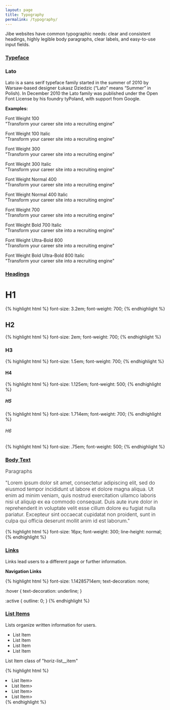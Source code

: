 ```yaml
---
layout: page
title: Typography
permalink: /typography/
---
```


<p>
  Jibe websites have common typographic needs: clear and consistent headings, highly legible body paragraphs, clear labels, and easy-to-use input fields.
</p>

### <u>Typeface</u>
<h3 class="jibe-h3">Lato</h3>

<p>Lato is a sans serif typeface family started in the summer of 2010 by Warsaw-based designer Łukasz Dziedzic (“Lato” means “Summer” in Polish). In December 2010 the Lato family was published under the Open Font License by his foundry tyPoland, with support from Google.</p>

<p>
  <b>Examples:</b>
</p>

<div class="row">
  <div class="col-md-6">
    <p class="weight1">
        Font Weight 100<br>
        "Transform your career site into a recruiting engine"
    </p>
  </div>
  <div class="col-md-6">
    <p class="weight2">
        Font Weight 100 Italic<br>
        "Transform your career site into a recruiting engine"
    </p>
  </div>
</div>

<div class="row">
  <div class="col-md-6">
    <p class="weight3">
        Font Weight 300<br>
        "Transform your career site into a recruiting engine"
    </p>
  </div>
  <div class="col-md-6">
    <p class="weight4">
        Font Weight 300 Italic<br>
        "Transform your career site into a recruiting engine"
    </p>
  </div>
</div>

<div class="row">
  <div class="col-md-6">
    <p class="weight5">
        Font Weight Normal 400<br>
        "Transform your career site into a recruiting engine"
    </p>
  </div>
  <div class="col-md-6">
    <p class="weight6">
        Font Weight Normal 400 Italic<br>
        "Transform your career site into a recruiting engine"
    </p>
  </div>
</div>

<div class="row">
  <div class="col-md-6">
    <p class="weight7">
        Font Weight 700<br>
        "Transform your career site into a recruiting engine"
    </p>
  </div>
  <div class="col-md-6">
    <p class="weight8">
        Font Weight Bold 700 Italic<br>
        "Transform your career site into a recruiting engine"
    </p>
  </div>
</div>

<div class="row">
  <div class="col-md-6">
    <p class="weight9">
        Font Weight Ultra-Bold 800<br>
        "Transform your career site into a recruiting engine"
    </p>
  </div>
  <div class="col-md-6">
    <p class="weight10">
        Font Weight Bold Ultra-Bold 800 Italic<br>
        "Transform your career site into a recruiting engine"
    </p>
  </div>
</div>

### <u>Headings</u>
<h1 class="jibe-h1">H1</h1>

{% highlight html %}
  font-size: 3.2em;
  font-weight: 700;
{% endhighlight %}

<h2 class="jibe-h2">H2</h2>

{% highlight html %}
  font-size: 2em;
  font-weight: 700;
{% endhighlight %}

<h3 class="jibe-h3">H3</h3>

{% highlight html %}
  font-size: 1.5em;
  font-weight: 700;
{% endhighlight %}

<h4 class="jibe-h4">H4</h4>

{% highlight html %}
  font-size: 1.125em;
  font-weight: 500;
{% endhighlight %}

<h5 class="jibe-h5">H5</h5>

{% highlight html %}
  font-size: 1.714em;
  font-weight: 700;
{% endhighlight %}

<h6 class="jibe-h6">H6</h6>

{% highlight html %}
  font-size: .75em;
  font-weight: 500;
{% endhighlight %}

### <u>Body Text</u>

<p style="font-size: 16px; font-weight: 300; line-height: normal;">Paragraphs</p>

  <p style="font-size: 16px; font-weight: 300; line-height: normal;">"Lorem ipsum dolor sit amet, consectetur adipiscing elit, sed do eiusmod tempor incididunt ut labore et dolore magna aliqua. Ut enim ad minim veniam, quis nostrud exercitation ullamco laboris nisi ut aliquip ex ea commodo consequat. Duis aute irure dolor in reprehenderit in voluptate velit esse cillum dolore eu fugiat nulla pariatur. Excepteur sint occaecat cupidatat non proident, sunt in culpa qui officia deserunt mollit anim id est laborum."</p>

{% highlight html %}
  font-size: 16px;
  font-weight: 300;
  line-height: normal;
{% endhighlight %}

### <u>Links</u>

Links lead users to a different page or further information.

<b>Navigation Links</b>

{% highlight html %}
  font-size: 1.14285714em;
  text-decoration: none;

  :hover {
    text-decoration: underline;
  }

  :active {
    outline: 0;
  }
{% endhighlight %}

### <u>List Items</u>

Lists organize written information for users.

* List Item
* List Item
* List Item
* List Item

<p>
  List Item class of "horiz-list__item"
</p>

  {% highlight html %}
  <li class="horiz-list__item">List Item></li>
  <li class="horiz-list__item">List Item></li>
  <li class="horiz-list__item">List Item></li>
  <li class="horiz-list__item">List Item></li>
  {% endhighlight %}
